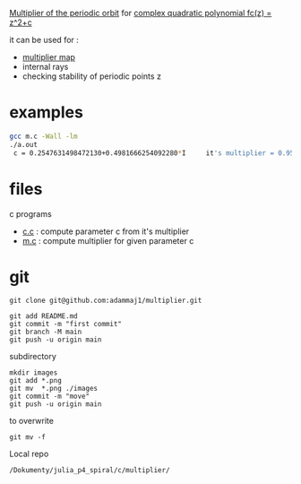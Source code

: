 

[Multiplier of the periodic orbit](https://en.wikipedia.org/wiki/Periodic_points_of_complex_quadratic_mappings#Stability_of_periodic_points_(orbit)_-_multiplier) for [complex quadratic polynomial fc(z) = z^2+c](https://en.wikipedia.org/wiki/Complex_quadratic_polynomial)

it can be used for : 
* [multiplier map](https://commons.wikimedia.org/wiki/File:Mandelbrot_set_-_multiplier_map.png)
* internal rays
* checking stability of periodic points z


# examples

```bash
gcc m.c -Wall -lm
./a.out
 c = 0.2547631498472130+0.4981666254092280*I 	 it's multiplier = 0.9527732719049150+0.1058597981813492*I 	 internal radius r = 0.9586361168490332 	 internal angle = 0.0176110004269997  period = 4
```




# files

c programs 
* [c.c](./src/c.c) : compute parameter c from it's multiplier
* [m.c](./src/m.c) : compute multiplier for given parameter c

# git 


```git
git clone git@github.com:adammaj1/multiplier.git
```



```git
git add README.md
git commit -m "first commit"
git branch -M main
git push -u origin main
```




subdirectory

```git
mkdir images
git add *.png
git mv  *.png ./images
git commit -m "move"
git push -u origin main
```


to overwrite

```git
git mv -f 
```

Local repo 
```
/Dokumenty/julia_p4_spiral/c/multiplier/
```


